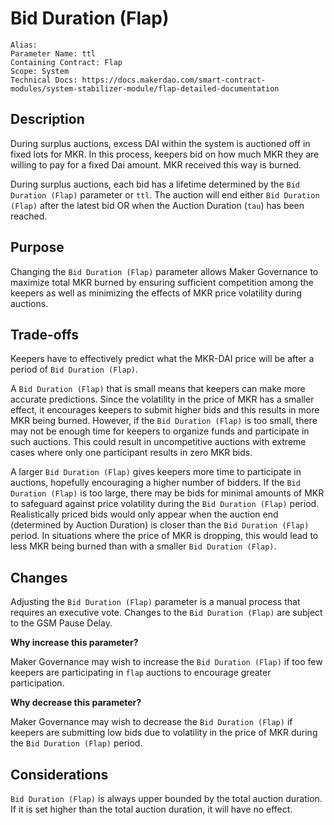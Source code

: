 
# Bid Duration (Flap)

```
Alias: 
Parameter Name: ttl
Containing Contract: Flap
Scope: System
Technical Docs: https://docs.makerdao.com/smart-contract-modules/system-stabilizer-module/flap-detailed-documentation 
```

## Description
During surplus auctions, excess DAI within the system is auctioned off in fixed lots for MKR. In this process, keepers bid on how much MKR they are willing to pay for a fixed Dai amount. MKR received this way is burned. 

During surplus auctions, each bid has a lifetime determined by the `Bid Duration (Flap)` parameter or `ttl`. The auction will end either `Bid Duration (Flap)` after the latest bid OR when the Auction Duration (`tau`) has been reached. 


## Purpose
Changing the `Bid Duration (Flap)` parameter allows Maker Governance to maximize total MKR burned by ensuring sufficient competition among the keepers as well as minimizing the effects of MKR price volatility during auctions. 


## Trade-offs
Keepers have to effectively predict what the MKR-DAI price will be after a period of `Bid Duration (Flap)`.

A `Bid Duration (Flap)` that is small means that keepers can make more accurate predictions. Since the volatility in the price of MKR has a smaller effect, it encourages keepers to submit higher bids and this results in more MKR being burned. However, if the `Bid Duration (Flap)` is too small, there may not be enough time for keepers to organize funds and participate in such auctions. This could result in uncompetitive auctions with extreme cases where only one participant results in zero MKR bids.
	
A larger `Bid Duration (Flap)` gives keepers more time to participate in auctions, hopefully encouraging a higher number of bidders. If the `Bid Duration (Flap)` is too large, there may be bids for minimal amounts of MKR to safeguard against price volatility during the `Bid Duration (Flap)` period. Realistically priced bids would only appear when the auction end (determined by Auction Duration) is closer than the `Bid Duration (Flap)` period. In situations where the price of MKR is dropping, this would lead to less MKR being burned than with a smaller `Bid Duration (Flap)`.


## Changes
Adjusting the `Bid Duration (Flap)` parameter is a manual process that requires an executive vote. Changes to the `Bid Duration (Flap)` are subject to the GSM Pause Delay.

**Why increase this parameter?**

Maker Governance may wish to increase the `Bid Duration (Flap)` if too few keepers are participating in `flap` auctions to encourage greater participation.

**Why decrease this parameter?**

Maker Governance may wish to decrease the `Bid Duration (Flap)` if keepers are submitting low bids due to volatility in the price of MKR during the `Bid Duration (Flap)` period.



## Considerations
`Bid Duration (Flap)` is always upper bounded by the total auction duration. If it is set higher than the total auction duration, it will have no effect. 
